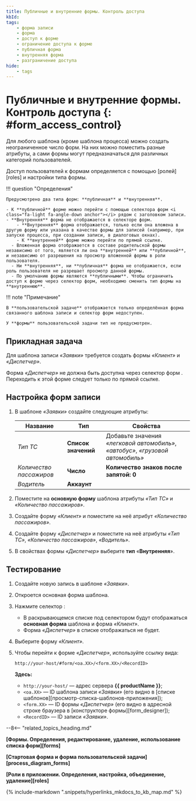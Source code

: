 ```yaml
---
title: Публичные и внутренние формы. Контроль доступа
kbId:
tags:
    - форма записи
    - форма
    - доступ к форме
    - ограничение доступа к форме
    - публичная форма
    - внутренняя форма
    - разграничение доступа
hide:
    - tags
---
```


# Публичные и внутренние формы. Контроль доступа {: #form_access_control}

Для любого шаблона (кроме шаблона процесса) можно создать неограниченное число форм. На них можно поместить разные атрибуты, а сами формы могут предназначаться для различных категорий пользователей.

Доступ пользователей к формам определяется с помощью [ролей][roles] и настройки типа формы.

!!! question "Определения"

    Предусмотрено два типа форм: **публичная** и **внутренняя**.

    - К **публичной** форме можно перейти с помощью селектора форм <i class="fa-light fa-angle-down anchor"></i> рядом с заголовком записи.
    - **Внутренняя** форма не отображается в селекторе форм. 
        - **Внутренняя** форма отображается, только если она вложена в другую форму или указана в качестве формы для записей (например, при запуске процесса, при создании записи, в диалоговых окнах).
        - К **внутренней** форме можно перейти по прямой ссылке.
      - Вложенная форма отображается в составе родительской формы независимо от того, является ли она **внутренней** или **публичной**, и независимо от разрешения на просмотр вложенной формы в роли пользователя.
      - Ни **внутренняя**, ни **публичная** форма не отображается, если роль пользователя не разрешает просмотр данной формы.
      - По умолчанию формы являются **публичными**. Чтобы ограничить доступ к форме через селектор форм, необходимо сменить тип формы на **внутреннюю**.

!!! note "Примечание"

    В **пользовательской задаче** отображается только определённая форма связанного шаблона записи и селектор форм недоступен.
    
    У **формы** пользовательской задачи тип не предусмотрен.

## Прикладная задача

Для шаблона записи _«Заявки»_ требуется создать формы _«Клиент»_ и _«Диспетчер»_. 

Форма _«Диспетчер»_ не должна быть доступна через селектор форм <i class="js-default-anchor  fal  fa-angle-down  anchor"></i>. Переходить к этой форме следует только по прямой ссылке.

## Настройка форм записи

1. В шаблоне _«Заявки»_ создайте следующие атрибуты:

    | Название                | Тип                 | Свойства                                                                        |
    | ----------------------- | ------------------- | ------------------------------------------------------------------------------- |
    | _Тип ТС_                | **Список значений** | Добавьте значения _«легковой автомобиль»_, _«автобус»_, _«грузовой автомобиль»_ |
    | _Количество пассажиров_ | **Число**           | **Количество знаков после запятой: 0**                                          |
    | _Водитель_              | **Аккаунт**         |                                                                                 |

2. Поместите на **основную форму** шаблона атрибуты _«Тип ТС»_ и _«Количество пассажиров»_.
3. Создайте форму _«Клиент»_ и поместите на неё атрибут _«Количество пассажиров»_.
4. Создайте форму _«Диспетчер»_ и поместите на неё атрибуты _«Тип ТС»_, _«Количество пассажиров»_, _«Водитель»_.
5. В свойствах формы _«Диспетчер»_ выберите **тип** «**Внутренняя**».

## Тестирование

1. Создайте новую запись в шаблоне _«Заявки»_.
2. Откроется основная форма шаблона.
3. Нажмите селектор <i class="fa-light fa-angle-down  anchor"></i>:

   - В раскрывающемся списке под селектором будут отображаться **основная форма** шаблона и форма _«Клиент»_.
   - Форма _«Диспетчер»_ в списке отображаться не будет.

4. Выберите форму _«Клиент»_.
5. Чтобы перейти к форме _«Диспетчер»_, используйте ссылку вида:

    ```
    http://your-host/#form/<oa.XX>/<form.XX>/<RecordID>
    ```

    **Здесь:**

    - `http://your-host/` — адрес сервера **{{ productName }}**;
    - `<oa.XX>` — ID шаблона записи _«Заявки»_ (его видно в [списке шаблонов][просмотр-списка-шаблонов-приложения]);
    - `<form.XX>` — ID формы _«Диспетчер»_ (его видно в адресной строке браузера в [конструкторе формы][form_designer]);
    - `<RecordID>` — ID записи _«Заявки»_.

--8<-- "related_topics_heading.md"

**[Формы. Определения, редактирование, удаление, использование списка форм][forms]**

**[Стартовая форма и форма пользовательской задачи][process_diagram_forms]**

**[Роли в приложении. Определения, настройка, объединение, удаление][roles]**

{%
include-markdown ".snippets/hyperlinks_mkdocs_to_kb_map.md"
%}
